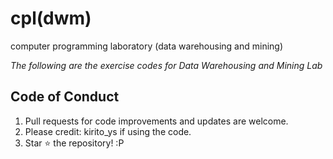 # cpl(dwm)
computer programming laboratory (data warehousing and mining)  

*The following are the exercise codes for Data Warehousing and Mining Lab*

## Code of Conduct
1. Pull requests for code improvements and updates are welcome.
2. Please credit: kirito_ys if using the code.
3. Star :star: the repository! :P
